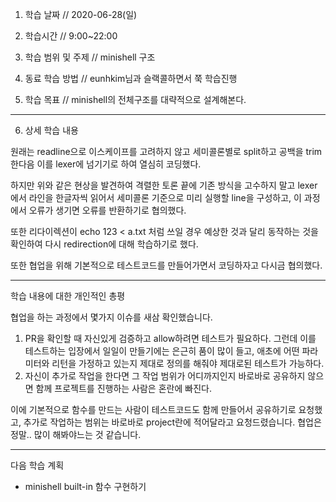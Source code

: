 1. 학습 날짜 // 2020-06-28(일)

2. 학습시간 // 9:00~22:00

3. 학습 범위 및 주제 // minishell 구조

4. 동료 학습 방법 // eunhkim님과 슬랙콜하면서 쭉 학습진행

5. 학습 목표 // minishell의 전체구조를 대략적으로 설계해본다.

---

6. 상세 학습 내용

원래는 readline으로 이스케이프를 고려하지 않고 세미콜론별로 split하고 공백을 trim한다음 이를 lexer에 넘기기로 하여 열심히 코딩했다.

하지만 위와 같은 현상을 발견하여 격렬한 토론 끝에 기존 방식을 고수하지 말고 lexer에서 라인을 한글자씩 읽어서 세미콜론 기준으로 미리 실행할 line을 구성하고, 이 과정에서 오류가 생기면 오류를 반환하기로 협의했다.

또한 리다이렉션이 echo 123 < a.txt 처럼 쓰일 경우 예상한 것과 달리 동작하는 것을 확인하여 다시 redirection에 대해 학습하기로 했다.

또한 협업을 위해 기본적으로 테스트코드를 만들어가면서 코딩하자고 다시금 협의했다.

---

학습 내용에 대한 개인적인 총평

협업을 하는 과정에서 몇가지 이슈를 새삼 확인했습니다.

1. PR을 확인할 때 자신있게 검증하고 allow하려면 테스트가 필요하다. 그런데 이를 테스트하는 입장에서 일일이 만들기에는 은근히 품이 많이 들고, 애초에 어떤 파라미터와 리턴을 가정하고 있는지 제대로 정의를 해줘야 제대로된 테스트가 가능하다.
2. 자신이 추가로 작업을 한다면 그 작업 범위가 어디까지인지 바로바로 공유하지 않으면 함께 프로젝트를 진행하는 사람은 혼란에 빠진다.

이에 기본적으로 함수를 만드는 사람이 테스트코드도 함께 만들어서 공유하기로 요청했고, 추가로 작업하는 범위는 바로바로 project란에 적어달라고 요청드렸습니다. 협업은 정말.. 많이 해봐야느는 것 같습니다.

---

다음 학습 계획

- minishell built-in 함수 구현하기
